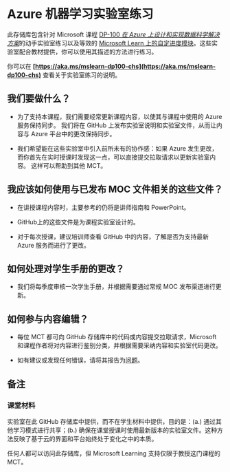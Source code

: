 ﻿# Azure 机器学习实验室练习

此存储库包含针对 Microsoft 课程 [DP-100 *在 Azure 上设计和实现数据科学解决方案*](https://docs.microsoft.com/learn/certifications/courses/dp-100t01)的动手实验室练习以及等效的 [Microsoft Learn 上的自定进度模块](https://docs.microsoft.com/learn/paths/build-ai-solutions-with-azure-ml-service/)。这些实验室配合教材提供，你可以使用其描述的方法进行练习。

你可以在 **[https://aka.ms/mslearn-dp100-chs](https://aka.ms/mslearn-dp100-chs)** 查看关于实验室练习的说明。

## 我们要做什么？

- 为了支持本课程，我们需要经常更新课程内容，以使其与课程中使用的 Azure 服务保持同步。  我们将在 GitHub 上发布实验室说明和实验室文件，从而让内容与 Azure 平台中的更改保持同步。

- 我们希望能在这些实验室中引入前所未有的协作感：如果 Azure 发生更改，而你首先在实时授课时发现这一点，可以直接提交拉取请求以更新实验室内容。  这样可以帮助到其他 MCT。

## 我应该如何使用与已发布 MOC 文件相关的这些文件？

- 在讲授课程内容时，主要参考的仍将是讲师指南和 PowerPoint。

- GitHub上的这些文件是为课程实验室设计的。

- 对于每次授课，建议培训师查看 GitHub 中的内容，了解是否为支持最新 Azure 服务而进行了更改。

## 如何处理对学生手册的更改？

- 我们将每季度审核一次学生手册，并根据需要通过常规 MOC 发布渠道进行更新。

## 如何参与内容编辑？

- 每位 MCT 都可向 GitHub 存储库中的代码或内容提交拉取请求，Microsoft 和课程作者将对内容进行鉴别分类，并根据需要采纳内容和实验室代码更改。

- 如有建议或发现任何错误，请将其报告为[问题](https://github.com/MicrosoftLearning/mslearn-dp100/issues)。

## 备注

### 课堂材料

实验室在此 GitHub 存储库中提供，而不在学生材料中提供，目的是：(a.) 通过其他学习模式进行共享；(b.) 确保在课堂授课时使用最新版本的实验室文件。这种方法反映了基于云的界面和平台始终处于变化之中的本质。

任何人都可以访问此存储库，但 Microsoft Learning 支持仅限于教授这门课程的 MCT。
